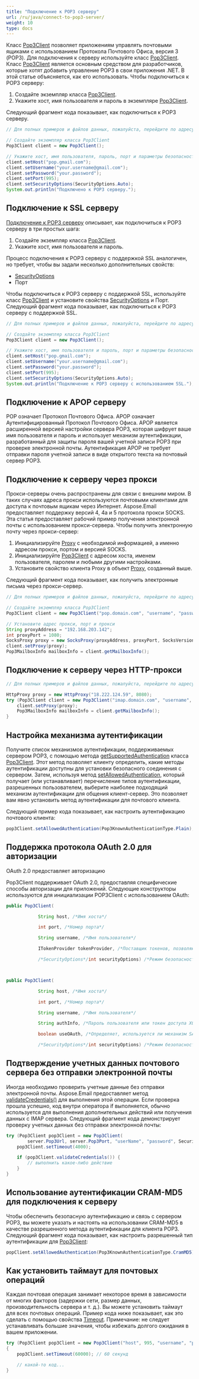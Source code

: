 ```yaml
---
title: "Подключение к POP3 серверу"
url: /ru/java/connect-to-pop3-server/
weight: 10
type: docs
---
```



Класс [Pop3Client](https://reference.aspose.com/email/java/com.aspose.email/pop3client/) позволяет приложениям управлять почтовыми ящиками с использованием Протокола Почтового Офиса, версия 3 (POP3). Для подключения к серверу используйте класс [Pop3Client](https://reference.aspose.com/email/java/com.aspose.email/pop3client/). Класс [Pop3Client](https://reference.aspose.com/email/java/com.aspose.email/pop3client/) является основным средством для разработчиков, которые хотят добавить управление POP3 в свои приложения .NET. В этой статье объясняется, как его использовать. Чтобы подключиться к POP3 серверу:

1. Создайте экземпляр класса [Pop3Client](https://reference.aspose.com/email/java/com.aspose.email/pop3client/).
1. Укажите хост, имя пользователя и пароль в экземпляре [Pop3Client](https://reference.aspose.com/email/java/com.aspose.email/pop3client/).

Следующий фрагмент кода показывает, как подключиться к POP3 серверу.

~~~Java
// Для полных примеров и файлов данных, пожалуйста, перейдите по адресу https://github.com/aspose-email/Aspose.Email-for-Java

// Создайте экземпляр класса Pop3Client
Pop3Client client = new Pop3Client();

// Укажите хост, имя пользователя, пароль, порт и параметры безопасности для вашего клиента
client.setHost("pop.gmail.com");
client.setUsername("your.username@gmail.com");
client.setPassword("your.password");
client.setPort(995);
client.setSecurityOptions(SecurityOptions.Auto);
System.out.println("Подключено к POP3 серверу.");
~~~

## **Подключение к SSL серверу**

[Подключение к POP3 серверу](#connecting-to-pop3-server) описывает, как подключиться к POP3 серверу в три простых шага:

1. Создайте экземпляр класса [Pop3Client](https://reference.aspose.com/email/java/com.aspose.email/pop3client/).
1. Укажите хост, имя пользователя и пароль.

Процесс подключения к POP3 серверу с поддержкой SSL аналогичен, но требует, чтобы вы задали несколько дополнительных свойств:

- [SecurityOptions](https://reference.aspose.com/email/java/com.aspose.email/securityoptions/)
- Порт

Чтобы подключиться к POP3 серверу с поддержкой SSL, используйте класс [Pop3Client](https://reference.aspose.com/email/java/com.aspose.email/pop3client/) и установите свойства [SecurityOptions](https://reference.aspose.com/email/java/com.aspose.email/securityoptions/) и Порт. Следующий фрагмент кода показывает, как подключиться к POP3 серверу с поддержкой SSL.

~~~Java
// Для полных примеров и файлов данных, пожалуйста, перейдите по адресу https://github.com/aspose-email/Aspose.Email-for-Java

// Создайте экземпляр класса Pop3Client
Pop3Client client = new Pop3Client();

// Укажите хост, имя пользователя и пароль, порт и параметры безопасности для вашего клиента
client.setHost("pop.gmail.com");
client.setUsername("your.username@gmail.com");
client.setPassword("your.password");
client.setPort(995);
client.setSecurityOptions(SecurityOptions.Auto);
System.out.println("Подключение к POP3 серверу с использованием SSL.");
~~~

## **Подключение к APOP серверу**

POP означает Протокол Почтового Офиса. APOP означает Аутентифицированный Протокол Почтового Офиса. APOP является расширенной версией настройки сервера POP3, которая шифрует ваше имя пользователя и пароль и использует механизм аутентификации, разработанный для защиты пароля вашей учетной записи POP3 при проверке электронной почты. Аутентификация APOP не требует отправки пароля учетной записи в виде открытого текста на почтовый сервер POP3.

## **Подключение к серверу через прокси**

Прокси-серверы очень распространены для связи с внешним миром. В таких случаях адреса прокси используются почтовыми клиентами для доступа к почтовым ящикам через Интернет. Aspose.Email предоставляет поддержку версий 4, 4a и 5 протокола прокси SOCKS. Эта статья предоставляет рабочий пример получения электронной почты с использованием прокси-сервера. Чтобы получить электронную почту через прокси-сервер:

1. Инициализируйте [Proxy](https://reference.aspose.com/email/java/com.aspose.email/proxy/) с необходимой информацией, а именно адресом прокси, портом и версией SOCKS.
1. Инициализируйте [Pop3Client](https://reference.aspose.com/email/java/com.aspose.email/pop3client/) с адресом хоста, именем пользователя, паролем и любыми другими настройками.
2. Установите свойство клиента Proxy в объект [Proxy](https://reference.aspose.com/email/java/com.aspose.email/proxy/), созданный выше.

Следующий фрагмент кода показывает, как получить электронные письма через прокси-сервер.

~~~Java
// Для полных примеров и файлов данных, пожалуйста, перейдите по адресу https://github.com/aspose-email/Aspose.Email-for-Java

// Создайте экземпляр класса Pop3Client
Pop3Client client = new Pop3Client("pop.domain.com", "username", "password");

// Установите адрес прокси, порт и прокси
String proxyAddress = "192.168.203.142";
int proxyPort = 1080;
SocksProxy proxy = new SocksProxy(proxyAddress, proxyPort, SocksVersion.SocksV5);
client.setProxy(proxy);
Pop3MailboxInfo mailboxInfo = client.getMailboxInfo();
~~~

## **Подключение к серверу через HTTP-прокси**

~~~Java
// Для полных примеров и файлов данных, пожалуйста, перейдите по адресу https://github.com/aspose-email/Aspose.Email-for-Java

HttpProxy proxy = new HttpProxy("18.222.124.59", 8080);
try (Pop3Client client = new Pop3Client("imap.domain.com", "username", "password")) {
    client.setProxy(proxy);
    Pop3MailboxInfo mailboxInfo = client.getMailboxInfo();
}
~~~

## **Настройка механизма аутентификации**

Получите список механизмов аутентификации, поддерживаемых сервером POP3, с помощью метода [getSupportedAuthentication](https://reference.aspose.com/email/java/com.aspose.email/pop3client/#getSupportedAuthentication--) класса [Pop3Client](https://reference.aspose.com/email/java/com.aspose.email/pop3client/). Этот метод позволяет клиенту определить, какие методы аутентификации доступны для установки безопасного соединения с сервером. Затем, используя метод [setAllowedAuthentication](https://reference.aspose.com/email/java/com.aspose.email/pop3client/#setAllowedAuthentication-long-), который получает (или устанавливает) перечисление типов аутентификации, разрешенных пользователем, выберите наиболее подходящий механизм аутентификации для общения клиент-сервер. Это позволяет вам явно установить метод аутентификации для почтового клиента.

Следующий пример кода показывает, как настроить аутентификацию почтового клиента:

```java
pop3Client.setAllowedAuthentication(Pop3KnownAuthenticationType.Plain);
```

## **Поддержка протокола OAuth 2.0 для авторизации**

OAuth 2.0 предоставляет авторизацию 

Pop3Client поддерживает OAuth 2.0, предоставляя специфические способы авторизации для приложений. Следующие конструкторы используются для инициализации POP3Client с использованием OAuth:

```java
public Pop3Client(

            String host, /*Имя хоста*/

            int port, /*Номер порта*/ 

            String username, /*Имя пользователя*/

            ITokenProvider tokenProvider, /*Поставщик токенов, позволяющий получить токен доступа*/

            /*SecurityOptions*/int securityOptions) /*Режим безопасности для почтового клиента*/



public Pop3Client(

            String host, /*Имя хоста*/

            int port, /*Номер порта*/

            String username, /*Имя пользователя*/

            String authInfo, /*Пароль пользователя или токен доступа XOAUTH2*/

            boolean useOAuth, /*Определяет, используется ли механизм SASL XOAUTH2 для входа на сервер*/

            /*SecurityOptions*/int securityOptions) /*Режим безопасности для почтового клиента*/
```

## **Подтверждение учетных данных почтового сервера без отправки электронной почты**

Иногда необходимо проверить учетные данные без отправки электронной почты. Aspose.Email предоставляет метод [validateCredentials()](https://reference.aspose.com/email/java/com.aspose.email/pop3client/#validateCredentials--) для выполнения этой операции. Если проверка прошла успешно, код внутри оператора if выполняется, обычно используется для выполнения дополнительных действий или получения данных с IMAP сервера. Следующий фрагмент кода демонстрирует проверку учетных данных без отправки электронной почты:

```java
try (Pop3Client pop3Client = new Pop3Client(
        server.Pop3Url, server.Pop3Port, "userName", "password", SecurityOptions.Auto)) {
    pop3Client.setTimeout(4000);

    if (pop3Client.validateCredentials()) {
        // выполнить какое-либо действие
    }
}
```

## **Использование аутентификации CRAM-MD5 для подключения к серверу**

Чтобы обеспечить безопасную аутентификацию и связь с сервером POP3, вы можете указать и настоять на использовании CRAM-MD5 в качестве разрешенного метода аутентификации для клиента POP3. Следующий фрагмент кода показывает, как настроить разрешенный тип аутентификации для [Pop3Client](https://reference.aspose.com/email/java/com.aspose.email/pop3client/):

```java
popClient.setAllowedAuthentication(Pop3KnownAuthenticationType.CramMD5);
```
## **Как установить таймаут для почтовых операций**

Каждая почтовая операция занимает некоторое время в зависимости от многих факторов (задержки сети, размер данных, производительность сервера и т. д.). Вы можете установить таймаут для всех почтовых операций. Пример кода ниже показывает, как это сделать с помощью свойства [Timeout](https://reference.aspose.com/email/java/com.aspose.email/emailclient/#setTimeout-int-). Примечание: не следует устанавливать большие значения, чтобы избежать долгого ожидания в вашем приложении.

~~~Java
try (Pop3Client pop3Client = new Pop3Client("host", 995, "username", "password", SecurityOptions.Auto))
{
    pop3Client.setTimeout(60000); // 60 секунд

    // какой-то код...
}
~~~